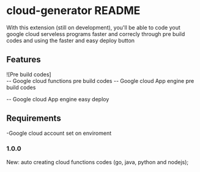 # cloud-generator README

With this extension (still on development), you'll be able to code yout google cloud serveless programs faster and correcly through pre build codes and using the faster and easy deploy button   

## Features

\!\[Pre build codes\]\
-- Google cloud functions pre build codes
-- Google cloud App engine pre build codes

-- Google cloud App engine easy deploy


## Requirements

-Google cloud account set on enviroment

### 1.0.0

New: auto creating cloud functions codes (go, java, python and nodejs);